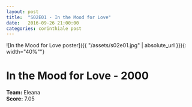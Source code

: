 ```yaml
---
layout: post
title:  "S02E01 - In the Mood for Love"
date:   2016-09-26 21:00:00
categories: corinthiale post
---
```


![In the Mood for Love poster]({{ "/assets/s02e01.jpg" | absolute_url }}){: width="40%""}

# **In the Mood for Love** - 2000

**Team:** Eleana
<br/>
**Score:** 7.05


